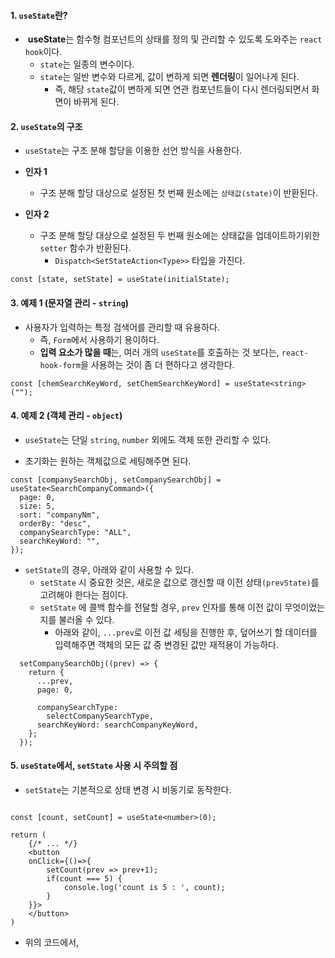 
#### 1. `useState`란?

-  **useState**는 함수형 컴포넌트의 상태를 정의 및 관리할 수 있도록 도와주는 `react hook`이다.
	- `state`는 일종의 변수이다.
	- `state`는 일반 변수와 다르게, 값이 변하게 되면 **렌더링**이 일어나게 된다. 
		- 즉, 해당 `state`값이 변하게 되면 연관 컴포넌트들이 다시 렌더링되면서 화면이 바뀌게 된다.


#### 2. `useState`의 구조

- `useState`는 구조 분해 할당을 이용한 선언 방식을 사용한다.

- **인자 1**
	- 구조 분해 할당 대상으로 설정된 첫 번째 원소에는 `상태값(state)`이 반환된다.
	
- **인자 2**
	- 구조 분해 할당 대상으로 설정된 두 번째 원소에는 상태값을 업데이트하기위한 `setter` 함수가 반환된다. 
		- `Dispatch<SetStateAction<Type>>` 타입을 가진다.

```tsx
const [state, setState] = useState(initialState);
```


#### 3. 예제 1 (문자열 관리 - `string`)

- 사용자가 입력하는 특정 검색어를 관리할 때 유용하다.
	- 즉, `Form`에서 사용하기 용이하다.
	- **입력 요소가 많을 때**는, 여러 개의 `useState`를 호출하는 것 보다는, `react-hook-form`을 사용하는 것이 좀 더 편하다고 생각한다.

```tsx
const [chemSearchKeyWord, setChemSearchKeyWord] = useState<string>("");
```

#### 4. 예제 2 (객체 관리 - `object`)

- `useState`는 단일 `string`, `number` 외에도 객체 또한 관리할 수 있다.

- 초기화는 원하는 객체값으로 세팅해주면 된다.
```tsx
const [companySearchObj, setCompanySearchObj] =
useState<SearchCompanyCommand>({
  page: 0,
  size: 5,
  sort: "companyNm",
  orderBy: "desc",
  companySearchType: "ALL",
  searchKeyWord: "",
});
```

- `setState`의 경우, 아래와 같이 사용할 수 있다.
	- `setState` 시 중요한 것은, 새로운 값으로 갱신할 때 이전 상태`(prevState)`를 고려해야 한다는 점이다.
	- `setState` 에 콜백 함수를 전달할 경우, `prev` 인자를 통해 이전 값이 무엇이었는지를 불러올 수 있다.
		- 아래와 같이, `...prev`로 이전 값 세팅을 진행한 후, 덮어쓰기 할 데이터를 입력해주면 객체의 모든 값 중 변경된 값만 재적용이 가능하다.
```tsx
  setCompanySearchObj((prev) => {
	return {
	  ...prev,
	  page: 0,

	  companySearchType:
		selectCompanySearchType,
	  searchKeyWord: searchCompanyKeyWord,
	};
  });
```

#### 5. `useState`에서, `setState` 사용 시 주의할 점

- `setState`는 기본적으로 상태 변경 시 비동기로 동작한다.
```tsx

const [count, setCount] = useState<number>(0);

return (
	{/* ... */}
	<button
	onClick={()=>{
		setCount(prev => prev+1);
		if(count === 5) {
			console.log('count is 5 : ', count);
		}
	}}>
	</button>
)
```

- 위의 코드에서, 